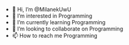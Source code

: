 - 👋 Hi, I’m @MilanekUwU
- 👀 I’m interested in Programming
- 🌱 I’m currently learning Programming
- 💞️ I’m looking to collaborate on Programming
- 📫 How to reach me Programming

<!---
MilanekUwU/MilanekUwU is a ✨ special ✨ repository because its `README.md` (this file) appears on your GitHub profile.
You can click the Preview link to take a look at your changes.
--->
